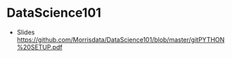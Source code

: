 # DataScience101
* Slides https://github.com/Morrisdata/DataScience101/blob/master/gitPYTHON%20SETUP.pdf
